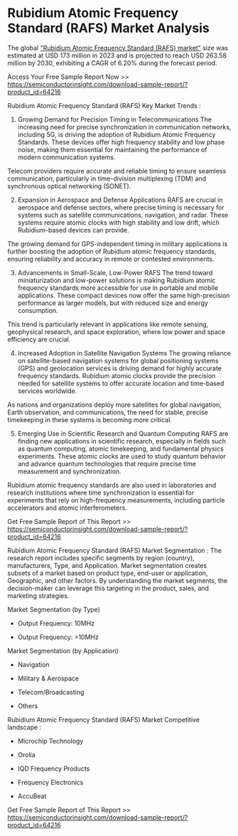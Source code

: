 <h1>Rubidium Atomic Frequency Standard (RAFS) Market Analysis</h1>

The global <a href="https://semiconductorinsight.com/download-sample-report/?product_id=64216">"Rubidium Atomic Frequency Standard (RAFS) market"</a> size was estimated at USD 173 million in 2023 and is projected to reach USD 263.58 million by 2030, exhibiting a CAGR of 6.20% during the forecast period.


Access Your Free Sample Report Now >> https://semiconductorinsight.com/download-sample-report/?product_id=64216

Rubidium Atomic Frequency Standard (RAFS) Key Market Trends  :
1. Growing Demand for Precision Timing in Telecommunications
The increasing need for precise synchronization in communication networks, including 5G, is driving the adoption of Rubidium Atomic Frequency Standards. These devices offer high frequency stability and low phase noise, making them essential for maintaining the performance of modern communication systems.

Telecom providers require accurate and reliable timing to ensure seamless communication, particularly in time-division multiplexing (TDM) and synchronous optical networking (SONET).


2. Expansion in Aerospace and Defense Applications
RAFS are crucial in aerospace and defense sectors, where precise timing is necessary for systems such as satellite communications, navigation, and radar. These systems require atomic clocks with high stability and low drift, which Rubidium-based devices can provide.

The growing demand for GPS-independent timing in military applications is further boosting the adoption of Rubidium atomic frequency standards, ensuring reliability and accuracy in remote or contested environments.


3. Advancements in Small-Scale, Low-Power RAFS
The trend toward miniaturization and low-power solutions is making Rubidium atomic frequency standards more accessible for use in portable and mobile applications. These compact devices now offer the same high-precision performance as larger models, but with reduced size and energy consumption.

This trend is particularly relevant in applications like remote sensing, geophysical research, and space exploration, where low power and space efficiency are crucial.


4. Increased Adoption in Satellite Navigation Systems
The growing reliance on satellite-based navigation systems for global positioning systems (GPS) and geolocation services is driving demand for highly accurate frequency standards. Rubidium atomic clocks provide the precision needed for satellite systems to offer accurate location and time-based services worldwide.

As nations and organizations deploy more satellites for global navigation, Earth observation, and communications, the need for stable, precise timekeeping in these systems is becoming more critical.


5. Emerging Use in Scientific Research and Quantum Computing
RAFS are finding new applications in scientific research, especially in fields such as quantum computing, atomic timekeeping, and fundamental physics experiments. These atomic clocks are used to study quantum behavior and advance quantum technologies that require precise time measurement and synchronization.

Rubidium atomic frequency standards are also used in laboratories and research institutions where time synchronization is essential for experiments that rely on high-frequency measurements, including particle accelerators and atomic interferometers.

Get Free Sample Report of This Report >> https://semiconductorinsight.com/download-sample-report/?product_id=64216

Rubidium Atomic Frequency Standard (RAFS) Market Segmentation :
The research report includes specific segments by region (country), manufacturers, Type, and Application. Market segmentation creates subsets of a market based on product type, end-user or application, Geographic, and other factors. By understanding the market segments, the decision-maker can leverage this targeting in the product, sales, and marketing strategies. 

Market Segmentation (by Type)

-  Output Frequency: 10MHz

-  Output Frequency: >10MHz

Market Segmentation (by Application)

-  Navigation

-  Military & Aerospace

-  Telecom/Broadcasting

-  Others

Rubidium Atomic Frequency Standard (RAFS) Market Competitive landscape :

-  Microchip Technology

-  Orolia

-  IQD Frequency Products

-  Frequency Electronics

-  AccuBeat


Get Free Sample Report of This Report >> https://semiconductorinsight.com/download-sample-report/?product_id=64216


